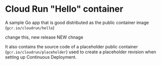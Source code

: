 # Cloud Run "Hello" container

A sample Go app that is good
distributed as the public container image (`gcr.io/cloudrun/hello`) 

change this, new release NEW chnage

It also contains the source code of a placeholder public container
(`gcr.io/cloudrun/placeholder`)  used to create a placeholder revision when setting up 
Continuous Deployment.



